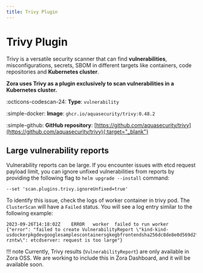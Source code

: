 ```yaml
---
title: Trivy Plugin 
---
```


# Trivy Plugin

Trivy is a versatile security scanner that can find **vulnerabilities**, misconfigurations, secrets, SBOM 
in different targets like containers, code repositories and **Kubernetes cluster**.

**Zora uses Trivy as a plugin exclusively to scan vulnerabilities in a Kubernetes cluster.**

:octicons-codescan-24: **Type**: `vulnerability`

:simple-docker: **Image**: `ghcr.io/aquasecurity/trivy:0.48.2`

:simple-github: **GitHub repository**: [https://github.com/aquasecurity/trivy](https://github.com/aquasecurity/trivy){:target="_blank"}

## Large vulnerability reports

Vulnerability reports can be large.
If you encounter issues with etcd request payload limit, you can ignore unfixed vulnerabilities from reports 
by providing the following flag to `helm upgrade --install` command:

```
--set 'scan.plugins.trivy.ignoreUnfixed=true'
```

To identify this issue, check the logs of worker container in trivy pod.
The `ClusterScan` will have a `Failed` status. You will see a log entry similar to the following example:

```
2023-09-26T14:18:02Z	ERROR	worker	failed to run worker	{"error": "failed to create VulnerabilityReport \"kind-kind-usdockerpkgdevgooglesamplescontainersgkegbfrontendsha256dc8de8e0d569d2f828b187528c9317bd6b605c273ac5a282aebe471f630420fc-rzntw\": etcdserver: request is too large"}
```

!!! note
    Currently, Trivy results (`VulnerabilityReport`) are only available in Zora OSS. 
    We are working to include this in Zora Dashboard, and it will be available soon.
